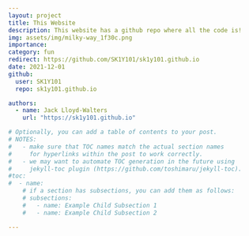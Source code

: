 ```yaml
---
layout: project
title: This Website
description: This website has a github repo where all the code is!
img: assets/img/milky-way_1f30c.png
importance:
category: fun
redirect: https://github.com/SK1Y101/sk1y101.github.io
date: 2021-12-01
github:
  user: SK1Y101
  repo: sk1y101.github.io

authors:
  - name: Jack Lloyd-Walters
    url: "https://sk1y101.github.io"

# Optionally, you can add a table of contents to your post.
# NOTES:
#   - make sure that TOC names match the actual section names
#     for hyperlinks within the post to work correctly.
#   - we may want to automate TOC generation in the future using
#     jekyll-toc plugin (https://github.com/toshimaru/jekyll-toc).
#toc:
#  - name:
    # if a section has subsections, you can add them as follows:
    # subsections:
    #   - name: Example Child Subsection 1
    #   - name: Example Child Subsection 2

---
```

